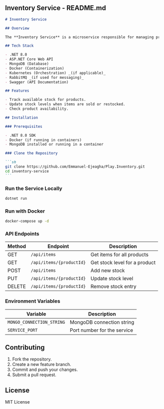 ## **Inventory Service - README.md**

````md
# Inventory Service

## Overview

The **Inventory Service** is a microservice responsible for managing product stock levels. It ensures that products are available for orders and tracks inventory changes.

## Tech Stack

- .NET 8.0
- ASP.NET Core Web API
- MongoDB (Database)
- Docker (Containerization)
- Kubernetes (Orchestration) _(if applicable)_
- RabbitMQ _(if used for messaging)_
- Swagger (API Documentation)

## Features

- Track available stock for products.
- Update stock levels when items are sold or restocked.
- Check product availability.

## Installation

### Prerequisites

- .NET 8.0 SDK
- Docker (if running in containers)
- MongoDB installed or running in a container

### Clone the Repository

```sh
git clone https://github.com/Emmanuel-Ejeagha/Play.Inventory.git
cd inventory-service
```
````

### Run the Service Locally

```sh
dotnet run
```

### Run with Docker

```sh
docker-compose up -d
```

### API Endpoints

| Method | Endpoint                 | Description                   |
| ------ | ------------------------ | ----------------------------- |
| GET    | `/api/items`             | Get items for all products    |
| GET    | `/api/items/{productId}` | Get stock level for a product |
| POST   | `/api/items`             | Add new stock                 |
| PUT    | `/api/items/{productId}` | Update stock level            |
| DELETE | `/api/items/{productId}` | Remove stock entry            |

### Environment Variables

| Variable                  | Description                 |
| ------------------------- | --------------------------- |
| `MONGO_CONNECTION_STRING` | MongoDB connection string   |
| `SERVICE_PORT`            | Port number for the service |

## Contributing

1. Fork the repository.
2. Create a new feature branch.
3. Commit and push your changes.
4. Submit a pull request.

## License

MIT License
